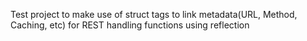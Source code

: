 Test project to make use of struct tags to link metadata(URL, Method, Caching, etc) for REST handling functions using reflection
